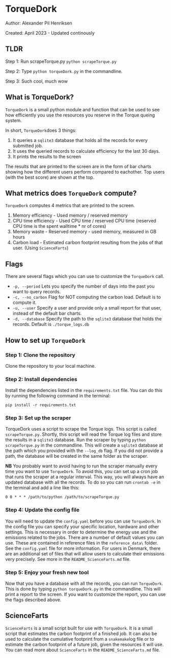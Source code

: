  # TorqueDork

Author: Alexander Pil Henriksen

Created: April 2023 - Updated continously

## TLDR

Step 1: Run scrapeTorque.py `python scrapeTorque.py`

Step 2: Type `python torqueDork.py` in the commandline. 

Step 3: Such cool, much wow

## What is TorqueDork?

`TorqueDork` is a small python module and function that can be used to see how efficiently you use the resources you reserve in the Torque queing system. 

In short, `TorqueDork`does 3 things:
1. It queries a `sqlite3` database that holds all the records for every submitted job.
2. It uses the queried records to calculate efficiency for the last 30 days.
3. It prints the results to the screen

The results that are printed to the screen are in the form of bar charts showing how the different users perform compared to eachother. Top users (with the best score) are shown at the top.

## What metrics does `TorqueDork` compute?

`TorqueDork` computes 4 metrics that are printed to the screen.

1. Memory efficiency - Used memory / reserved memory
2. CPU time efficiency - Used CPU time / reserved CPU time  (reserved CPU time is the spent walltime * nr of cores)
3. Memory waste - Reserved memory - used memory, measured in GB hours
4. Carbon load - Estimated carbon footprint resulting from the jobs of that user. (Using `ScienceFarts`)

## Flags

There are several flags which you can use to customize the `TorqueDork` call.
- `-p, --period`        Lets you specify the number of days into the past you want to query records.
- `-c, --no_carbon`     Flag for NOT computing the carbon load. Default is to compute it.
- `-u, --user`          Specify a user and provide only a small report for that user, instead of the default bar charts.
- `-d, --database`      Specify the path to the `sqlite3` database that holds the records. Default is `./torque_logs.db`

## How to set up `TorqueDork`

### Step 1: Clone the repository

Clone the repository to your local machine.

### Step 2: Install dependencies

Install the dependencies listed in the `requirements.txt` file. You can do this by running the following command in the terminal:

`pip install -r requirements.txt`

### Step 3: Set up the scraper

TorqueDork uses a script to scrape the Torque logs. This script is called `scrapeTorque.py`. Shortly, this script will read the Torque log files and store the results in a `sqlite3` database.
Run the scraper by typing `python scrapeTorque.py` in the commandline. This will create a `sqlite3` database at the path which you provided with the `--log_db` flag. If you did not provide a path, the database will be created in the same folder as the scraper.

**NB** You probably want to avoid having to run the scraper manually every time you want to use `TorqueDork`. To avoid this, you can set up a cron job that runs the scraper at a regular interval. This way, you will always have an updated database with all the records. To do so you can run `crontab -e` in the terminal and add a line like this:

`0 0 * * * /path/to/python /path/to/scrapeTorque.py`

### Step 4: Update the config file

You will need to update the `config.yaml` before you can use `TorqueDork`. In the config file you can specify your specific location, hardware and other settings. This is necessary in order to determine the energy use and the emissions related to the jobs. There are a number of default values you can use. These are contained in reference files in the `reference_data\` folder. See the `config.yaml` file for more information.
For users in Denmark, there are an additional set of files that will allow users to calculate their emissions very precisely. See more in the `README_ScienceFarts.md` file.

### Step 5: Enjoy your fresh new tool

Now that you have a database with all the records, you can run `TorqueDork`. This is done by typing `python torqueDork.py` in the commandline. This will print a report to the screen. If you want to customize the report, you can use the flags described above.

## ScienceFarts

`ScienceFarts` is a small script built for use with `TorqueDork`. It is a small script that estimates the carbon footprint of a finished job. It can also be used to calculate the cumulative footprint from a `snakemake`log file or to estimate the carbon footprint of a future job, given the resources it will use. You can read more about `ScienceFarts` in the `README_ScienceFarts.md` file.